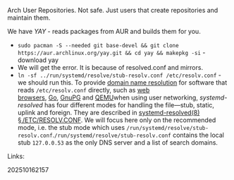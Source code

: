 Arch User Repositories. Not safe. Just users that create repositories and maintain them. 

We have _YAY_ - reads packages from AUR and builds them for you.

- `sudo pacman -S --needed git base-devel && git clone https://aur.archlinux.org/yay.git && cd yay && makepkg -si` - download yay
- We will get the error. It is because of resolved.conf and mirrors.
- `ln -sf ../run/systemd/resolve/stub-resolv.conf /etc/resolv.conf` - we should run this. To provide [domain name resolution](https://wiki.archlinux.org/title/Domain_name_resolution "Domain name resolution") for software that reads `/etc/resolv.conf` directly, such as [web browsers](https://wiki.archlinux.org/title/Web_browsers "Web browsers"), [Go](https://wiki.archlinux.org/title/Go "Go"), [GnuPG](https://wiki.archlinux.org/title/GnuPG "GnuPG") and [QEMU](https://wiki.archlinux.org/title/QEMU "QEMU")when using user networking, _systemd-resolved_ has four different modes for handling the file—stub, static, uplink and foreign. They are described in [systemd-resolved(8) § /ETC/RESOLV.CONF](https://man.archlinux.org/man/systemd-resolved.8#/ETC/RESOLV.CONF). We will focus here only on the recommended mode, i.e. the stub mode which uses `/run/systemd/resolve/stub-resolv.conf`.`/run/systemd/resolve/stub-resolv.conf` contains the local stub `127.0.0.53` as the only DNS server and a list of search domains.

Links:

202510162157


